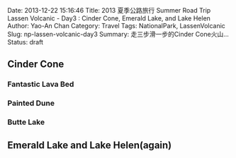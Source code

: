 Date: 2013-12-22 15:16:46
Title: 2013 夏季公路旅行 Summer Road Trip Lassen Volcanic - Day3 : Cinder Cone, Emerald Lake, and Lake Helen
Author: Yao-An Chan
Category: Travel
Tags: NationalPark, LassenVolcanic
Slug: np-lassen-volcanic-day3
Summary: 走三步滑一步的Cinder Cone火山...
Status: draft

## Cinder Cone

### Fantastic Lava Bed

### Painted Dune

### Butte Lake

## Emerald Lake and Lake Helen(again)
